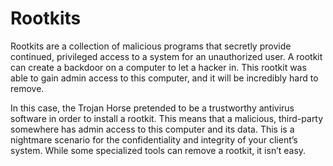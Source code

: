 # Rootkits
Rootkits are a collection of malicious programs that secretly provide continued, privileged access to a system for an unauthorized user. A rootkit can create a backdoor on a computer to let a hacker in. This rootkit was able to gain admin access to this computer, and it will be incredibly hard to remove.

In this case, the Trojan Horse pretended to be a trustworthy antivirus software in order to install a rootkit. This means that a malicious, third-party somewhere has admin access to this computer and its data. This is a nightmare scenario for the confidentiality and integrity of your client’s system. While some specialized tools can remove a rootkit, it isn’t easy.
